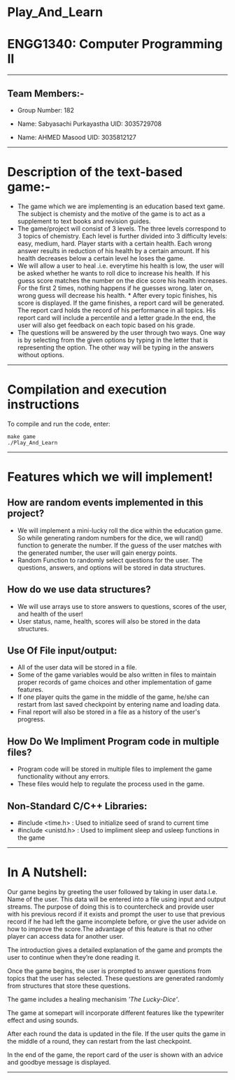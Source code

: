 # Play_And_Learn

# ENGG1340: Computer Programming II

______________________________________________________________________________________________________________________________________________________________________

## Team Members:-

* Group Number:  182

* Name: Sabyasachi Purkayastha
  UID: 3035729708

* Name: AHMED Masood
  UID: 3035812127
______________________________________________________________________________________________________________________________________________________________________

# Description of the text-based game:-

* The game which we are implementing is an education based text game. The subject is chemisty and the motive of the game is to act as a supplement to text books and revision guides.
* The game/project will consist of 3 levels. The three levels correspond to 3 topics of chemistry. Each level is further divided into 3 difficulty levels: easy, medium, hard. Player starts with a certain health. Each wrong answer results in reduction of his health by a certain amount. If his health decreases below a certain level he loses the game. 
* We will allow a user to heal .i.e. everytime his health is low, the user will be asked whether he wants to roll dice to increase his health. If his guess score matches the number on the dice score his health increases. For the first 2 times, nothing happens if he guesses wrong. later on, wrong guess will decrease his health.  * After every topic finishes, his score is displayed. If the game finishes, a report card will be generated. The report card holds the record of his performance in all topics. His report card will include a percentile and a letter grade.In the end, the user will also get feedback on each topic based on his grade.
* The questions will be answered by the user through two ways. One way is by selecting from the given options by typing in the letter that is representing the option. The other way will be typing in the answers without options.

______________________________________________________________________________________________________________________________________________________________________

# Compilation and execution instructions

To compile and run the code, enter:

```
make game
./Play_And_Learn

```
______________________________________________________________________________________________________________________________________________________________________


# Features which we will implement!

## How are random events implemented in this project?

* We will implement a mini-lucky roll the dice within the education game. So while generating random numbers for the dice, we will rand() function to generate the number. If the guess of the user matches with the generated number, the user will gain energy points. 
* Random Function to randomly select questions for the user. The questions, answers, and options will be stored in data structures. 

## How do we use data structures?

* We will use arrays use to store answers to questions, scores of the user, and health of the user!
* User status, name, health, scores will also be stored in the data structures.

## Use Of File input/output:
 * All of the user data will be stored in a file.
 * Some of the game variables would be also written in files to maintain proper records of game choices and other implementation of game features.
 * If one player quits the game in the middle of the game, he/she can restart from last saved checkpoint by entering name and loading data.
 * Final report will also be stored in a file as a history of the user's progress.

## How Do We Impliment Program code in multiple files?
 * Program code will be stored in multiple files to implement the game functionality without any errors.
 * These files would help to regulate the process used in the game.
 
## Non-Standard C/C++ Libraries:

* #include <time.h> : Used to initialize seed of srand to current time
* #include <unistd.h> : Used to impliment sleep and usleep functions in the game

_____________________________________________________________________________________________________________________________________________________________________

# In A Nutshell:

Our game begins by greeting the user followed by taking in user data.I.e. Name of the user. This data will be entered into a file using input and output streams. The purpose of doing this is to countercheck and provide user with his previous record if it exists and prompt the user to use that previous record if he had left the game incomplete before, or give the user advide on how to improve the score.The advantage of this feature is that no other player can access data for another user. 

The introduction gives a detailed explanation of the game and prompts the user to continue when they’re done reading it.

Once the game begins, the user is prompted to answer questions from topics that the user has selected. These questions are generated randomly from structures that store these questions.

The game includes a healing mechanisim *'The Lucky-Dice'*.

The game at somepart will incorporate different features like the typewriter effect and using sounds.

After each round the data is updated in the file. If the user quits the game in the middle of a round, they can restart from the last checkpoint.

In the end of the game, the report card of the user is shown with an advice and goodbye message is displayed. 

______________________________________________________________________________________________________________________________________________________________________
